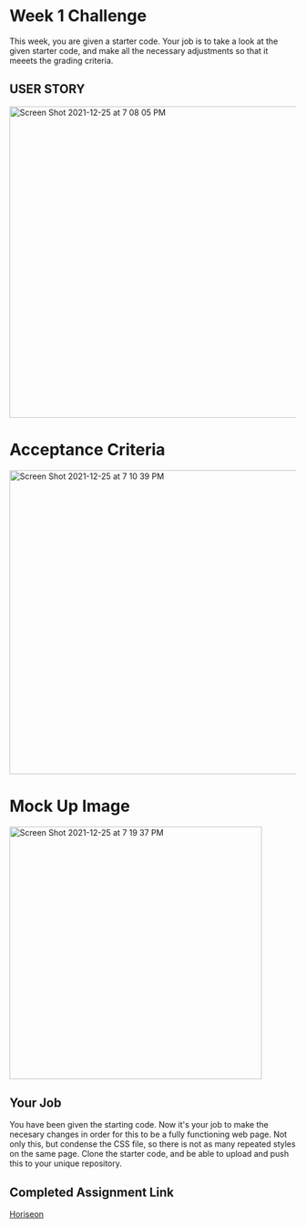# Week 1 Challenge

This week, you are given a starter code. Your job is to take a look at the given starter code, and make all the necessary adjustments so that it meeets the grading criteria.
## USER STORY

<img width="546" alt="Screen Shot 2021-12-25 at 7 08 05 PM" src="https://user-images.githubusercontent.com/94761193/147395931-de70b657-24aa-4c93-86a3-a2641a0c9eff.png">

# Acceptance Criteria
<img width="533" alt="Screen Shot 2021-12-25 at 7 10 39 PM" src="https://user-images.githubusercontent.com/94761193/147395948-3a2bda25-e151-4bcb-9a44-e1e19cd93b75.png">

# Mock Up Image
<img width="443" alt="Screen Shot 2021-12-25 at 7 19 37 PM" src="https://user-images.githubusercontent.com/94761193/147396113-a0fdbbd2-65eb-4774-9c10-050af7fce21c.png">

## Your Job
 You have been given the starting code. Now it's your job to make the necesary changes in order for this to be a fully functioning web page. Not only this, but condense the CSS file, so there is not as many repeated styles on the same page. Clone the starter code, and be able to upload and push this to your unique repository.

## Completed Assignment Link
[Horiseon](https://lf56.github.io/Accessibility-Challenge/)
